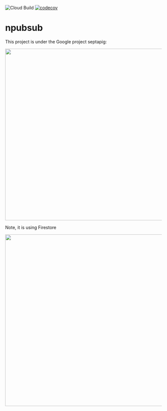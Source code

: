 ![Cloud Build](https://github.com/mchirico/npubsub/workflows/Cloud%20Build/badge.svg)
[![codecov](https://codecov.io/gh/mchirico/npubsub/branch/master/graph/badge.svg)](https://codecov.io/gh/mchirico/npubsub)
# npubsub

This project is under the Google project septapig:

<img src='https://user-images.githubusercontent.com/755710/77863522-2466df00-71f1-11ea-9356-41d419ed23dc.png' width=550 />

Note, it is using Firestore

<img src='https://user-images.githubusercontent.com/755710/77928716-c11f9000-7276-11ea-8621-ea109554583d.png' width=550/>
